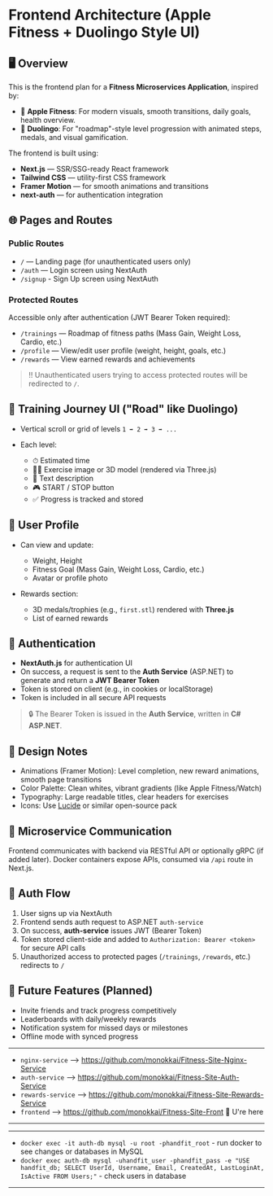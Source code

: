 # Frontend Architecture (Apple Fitness + Duolingo Style UI)

## 🖥️ Overview

This is the frontend plan for a **Fitness Microservices Application**, inspired by:

- 🎯 **Apple Fitness**: For modern visuals, smooth transitions, daily goals, health overview.
- 🧠 **Duolingo**: For "roadmap"-style level progression with animated steps, medals, and visual gamification.

The frontend is built using:

- **Next.js** — SSR/SSG-ready React framework
- **Tailwind CSS** — utility-first CSS framework
- **Framer Motion** — for smooth animations and transitions
- **next-auth** — for authentication integration

## 🌐 Pages and Routes

### Public Routes

- `/` — Landing page (for unauthenticated users only)
- `/auth` — Login screen using NextAuth
- `/signup` - Sign Up screen using NextAuth

### Protected Routes

Accessible only after authentication (JWT Bearer Token required):

- `/trainings` — Roadmap of fitness paths (Mass Gain, Weight Loss, Cardio, etc.)
- `/profile` — View/edit user profile (weight, height, goals, etc.)
- `/rewards` — View earned rewards and achievements

> !! Unauthenticated users trying to access protected routes will be redirected to `/`.

## 🧭 Training Journey UI ("Road" like Duolingo)

- Vertical scroll or grid of levels `1 ➡️ 2 ➡️ 3 ➡️ ...`
- Each level:

  - ⏱ Estimated time
  - 🏋️‍♂️ Exercise image or 3D model (rendered via Three.js)
  - 📃 Text description
  - 🎮 START / STOP button
  - ✅ Progress is tracked and stored

## 👤 User Profile

- Can view and update:

  - Weight, Height
  - Fitness Goal (Mass Gain, Weight Loss, Cardio, etc.)
  - Avatar or profile photo

- Rewards section:

  - 3D medals/trophies (e.g., `first.stl`) rendered with **Three.js**
  - List of earned rewards

## 🧩 Authentication

- **NextAuth.js** for authentication UI
- On success, a request is sent to the **Auth Service** (ASP.NET) to generate and return a **JWT Bearer Token**
- Token is stored on client (e.g., in cookies or localStorage)
- Token is included in all secure API requests

> 🔒 The Bearer Token is issued in the **Auth Service**, written in **C# ASP.NET**.

## 🧠 Design Notes

- Animations (Framer Motion): Level completion, new reward animations, smooth page transitions
- Color Palette: Clean whites, vibrant gradients (like Apple Fitness/Watch)
- Typography: Large readable titles, clear headers for exercises
- Icons: Use [Lucide](https://lucide.dev) or similar open-source pack

## 🐳 Microservice Communication

Frontend communicates with backend via RESTful API or optionally gRPC (if added later). Docker containers expose APIs, consumed via `/api` route in Next.js.

## 🔐 Auth Flow

1. User signs up via NextAuth
2. Frontend sends auth request to ASP.NET `auth-service`
3. On success, **auth-service** issues JWT (Bearer Token)
4. Token stored client-side and added to `Authorization: Bearer <token>` for secure API calls
5. Unauthorized access to protected pages (`/trainings`, `/rewards`, etc.) redirects to `/`

## 🧪 Future Features (Planned)

- Invite friends and track progress competitively
- Leaderboards with daily/weekly rewards
- Notification system for missed days or milestones
- Offline mode with synced progress

---

- `nginx-service` --> https://github.com/monokkai/Fitness-Site-Nginx-Service
- `auth-service` --> https://github.com/monokkai/Fitness-Site-Auth-Service
- `rewards-service` --> https://github.com/monokkai/Fitness-Site-Rewards-Service
- `frontend` --> https://github.com/monokkai/Fitness-Site-Front 📍 U're here

---

---

- `docker exec -it auth-db mysql -u root -phandfit_root` - run docker to see changes or databases in MySQL
- `docker exec auth-db mysql -uhandfit_user -phandfit_pass -e "USE handfit_db; SELECT UserId, Username, Email, CreatedAt, LastLoginAt, IsActive FROM Users;"` - check users in database

---
